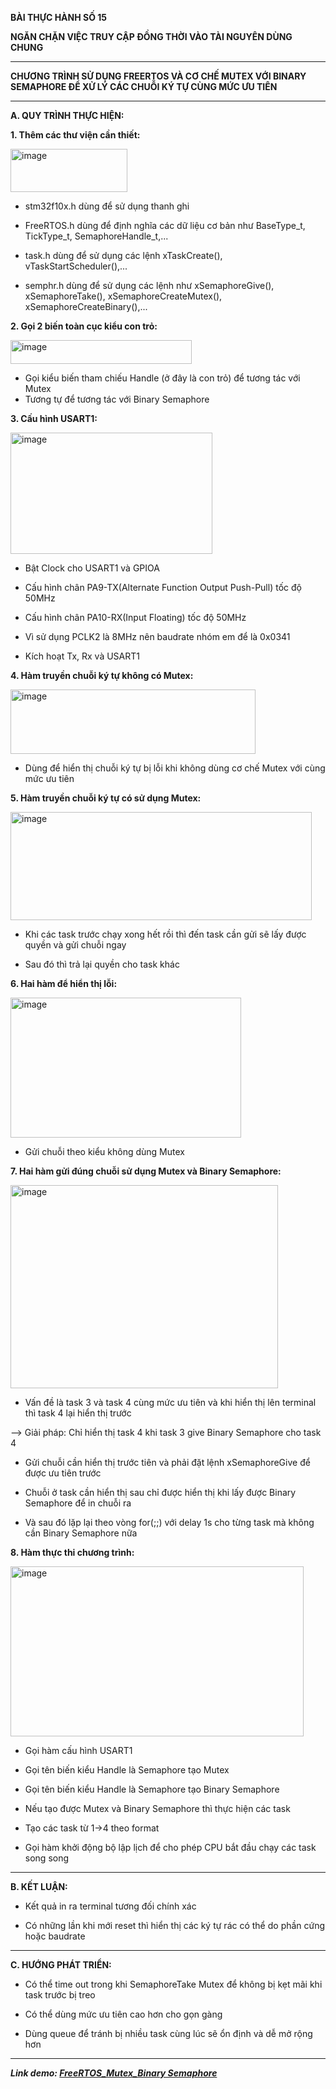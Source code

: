 **BÀI THỰC HÀNH SỐ 15**

**NGĂN CHẶN VIỆC TRUY CẬP ĐỒNG THỜI VÀO TÀI NGUYÊN DÙNG CHUNG**

---

**CHƯƠNG TRÌNH SỬ DỤNG FREERTOS VÀ CƠ CHẾ MUTEX VỚI BINARY SEMAPHORE ĐỂ XỬ LÝ CÁC CHUỖI KÝ TỰ CÙNG MỨC ƯU TIÊN**

---

**A. QUY TRÌNH THỰC HIỆN:**

**1. Thêm các thư viện cần thiết:**

<img width="187" height="69" alt="image" src="https://github.com/user-attachments/assets/ab84581f-909f-48bc-b8a2-dfe8b0cd6b3e" />

- stm32f10x.h dùng để sử dụng thanh ghi
  
- FreeRTOS.h dùng để định nghĩa các dữ liệu cơ bản như BaseType_t, TickType_t, SemaphoreHandle_t,...
  
- task.h dùng để sử dụng các lệnh xTaskCreate(), vTaskStartScheduler(),...
  
- semphr.h dùng để sử dụng các lệnh như xSemaphoreGive(), xSemaphoreTake(), xSemaphoreCreateMutex(), xSemaphoreCreateBinary(),...

**2. Gọi 2 biến toàn cục kiểu con trỏ:**

<img width="290" height="38" alt="image" src="https://github.com/user-attachments/assets/44e25c79-64dc-466b-aace-2979f8a12d47" />

- Gọi kiểu biến tham chiếu Handle (ở đây là con trỏ) để tương tác với Mutex
- Tương tự để tương tác với Binary Semaphore

**3. Cấu hình USART1:**

<img width="323" height="194" alt="image" src="https://github.com/user-attachments/assets/5797ac56-3014-4a81-9625-b8d38ee47770" />

- Bật Clock cho USART1 và GPIOA

- Cấu hình chân PA9-TX(Alternate Function Output Push-Pull) tốc độ 50MHz

- Cấu hình chân PA10-RX(Input Floating) tốc độ 50MHz

- Vì sử dụng PCLK2 là 8MHz nên baudrate nhóm em để là 0x0341

- Kích hoạt Tx, Rx và USART1

**4. Hàm truyền chuỗi ký tự không có Mutex:**

<img width="392" height="103" alt="image" src="https://github.com/user-attachments/assets/58d5044c-1c2d-4ae2-a512-58b719abff42" />

- Dùng để hiển thị chuỗi ký tự bị lỗi khi không dùng cơ chế Mutex với cùng mức ưu tiên

**5. Hàm truyền chuỗi ký tự có sử dụng Mutex:**

<img width="482" height="173" alt="image" src="https://github.com/user-attachments/assets/4affba4f-b47a-4c3c-9df9-c9e093ce3bb9" />

- Khi các task trước chạy xong hết rồi thì đến task cần gửi sẽ lấy được quyền và gửi chuỗi ngay
  
- Sau đó thì trả lại quyền cho task khác

**6. Hai hàm để hiển thị lỗi:**

<img width="369" height="224" alt="image" src="https://github.com/user-attachments/assets/5e9d0fcd-e076-44cf-ad29-d716c97c091c" />

- Gửi chuỗi theo kiểu không dùng Mutex

**7. Hai hàm gửi đúng chuỗi sử dụng Mutex và Binary Semaphore:**

<img width="428" height="325" alt="image" src="https://github.com/user-attachments/assets/8b42013c-5fe8-4a33-b925-df26e66b08a6" />

- Vấn đề là task 3 và task 4 cùng mức ưu tiên và khi hiển thị lên terminal thì task 4 lại hiển thị trước

 --> Giải pháp: Chỉ hiển thị task 4 khi task 3 give Binary Semaphore cho task 4

- Gửi chuỗi cần hiển thị trước tiên và phải đặt lệnh xSemaphoreGive để được ưu tiên trước
  
- Chuỗi ở task cần hiển thị sau chỉ được hiển thị khi lấy được Binary Semaphore để in chuỗi ra
  
- Và sau đó lặp lại theo vòng for(;;) với delay 1s cho từng task mà không cần Binary Semaphore nữa

**8. Hàm thực thi chương trình:**

<img width="469" height="272" alt="image" src="https://github.com/user-attachments/assets/6b6355f1-a9b6-4257-b0fd-ad667e184a32" />

- Gọi hàm cấu hình USART1
  
- Gọi tên biến kiểu Handle là Semaphore tạo Mutex
  
- Gọi tên biến kiểu Handle là Semaphore tạo Binary Semaphore
  
- Nếu tạo được Mutex và Binary Semaphore thì thực hiện các task
  
- Tạo các task từ 1->4 theo format
  
- Gọi hàm khởi động bộ lập lịch để cho phép CPU bắt đầu chạy các task song song

---

**B. KẾT LUẬN:**
- Kết quả in ra terminal tương đối chính xác
  
- Có những lần khi mới reset thì hiển thị các ký tự rác có thể do phần cứng hoặc baudrate

---

**C. HƯỚNG PHÁT TRIỂN:**
- Có thể time out trong khi SemaphoreTake Mutex để không bị kẹt mãi khi task trước bị treo
  
- Có thể dùng mức ưu tiên cao hơn cho gọn gàng
  
- Dùng queue để tránh bị nhiều task cùng lúc sẽ ổn định và dễ mở rộng hơn

---

**_Link demo: [FreeRTOS_Mutex_Binary Semaphore](https://drive.google.com/file/d/1AAj6km06vSo-W4M_2HaHFhAce07KLJQG/view?usp=drive_link)_**
